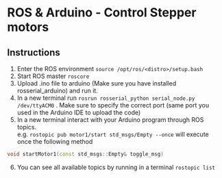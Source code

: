 ROS & Arduino - Control Stepper motors
======================================

## Instructions

1. Enter the ROS environment `source /opt/ros/<distro>/setup.bash`
2. Start ROS master `roscore`
3. Upload .ino file to arduino (Make sure you have installed rosserial_arduino) and run it.
4. In a new terminal run `rosrun rosserial_python serial_node.py /dev/ttyACM0` . Make sure to specify the correct port (same port you used in the Arduino IDE to upload the code)
5. In a new terminal interact with your Arduino program through ROS topics.<br>
e.g.
`rostopic pub motor1/start std_msgs/Empty --once` will execute once the following method
```c++
void startMotor1(const std_msgs::Empty& toggle_msg)
```
6. You can see all available topics by running in a terminal `rostopic list`